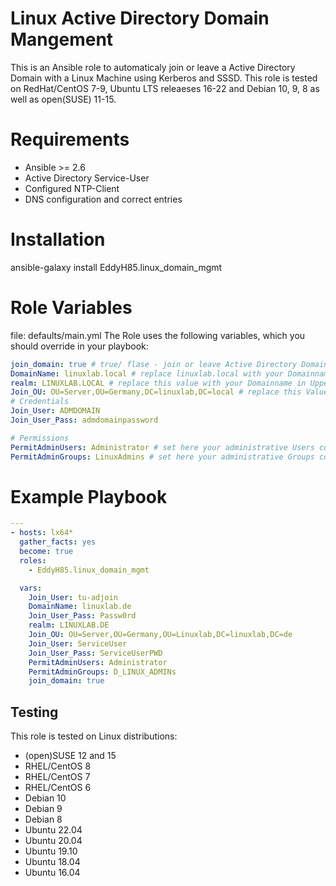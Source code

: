 <h1>Linux Active Directory Domain Mangement</h1>
This is an Ansible role to automaticaly join or leave a Active Directory Domain with a Linux Machine using Kerberos and SSSD.
This role is tested on RedHat/CentOS 7-9, Ubuntu LTS releaeses 16-22 and Debian 10, 9, 8 as well as open(SUSE) 11-15.

# Requirements

- Ansible >= 2.6
- Active Directory Service-User
- Configured NTP-Client
- DNS configuration and correct entries

# Installation

ansible-galaxy install EddyH85.linux_domain_mgmt

# Role Variables

file: defaults/main.yml
The Role uses the following variables, which you should override in your playbook:

```yaml
join_domain: true # true/ flase - join or leave Active Directory Domain
DomainName: linuxlab.local # replace linuxlab.local with your Domainname
realm: LINUXLAB.LOCAL # replace this value with your Domainname in Uppercase
Join_OU: OU=Server,OU=Germany,DC=linuxlab,DC=local # replace this Value with your LDAP path
# Credentials
Join_User: ADMDOMAIN
Join_User_Pass: admdomainpassword

# Permissions
PermitAdminUsers: Administrator # set here your administrative Users comma separates
PermitAdminGroups: LinuxAdmins # set here your administrative Groups comma separates
```

 # Example Playbook
```yaml
---
- hosts: lx64*
  gather_facts: yes
  become: true
  roles:
    - EddyH85.linux_domain_mgmt

  vars:
    Join_User: tu-adjoin
    DomainName: linuxlab.de
    Join_User_Pass: Passw0rd
    realm: LINUXLAB.DE
    Join_OU: OU=Server,OU=Germany,OU=Linuxlab,DC=linuxlab,DC=de
    Join_User: ServiceUser
    Join_User_Pass: ServiceUserPWD
    PermitAdminUsers: Administrator
    PermitAdminGroups: D_LINUX_ADMINs
    join_domain: true
```

## Testing

This role is tested on Linux distributions:

- (open)SUSE 12 and 15
- RHEL/CentOS 8
- RHEL/CentOS 7
- RHEL/CentOS 6
- Debian 10
- Debian 9
- Debian 8
- Ubuntu 22.04
- Ubuntu 20.04
- Ubuntu 19.10
- Ubuntu 18.04
- Ubuntu 16.04
